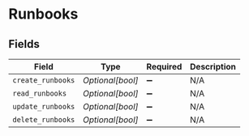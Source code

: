 # Runbooks


## Fields

| Field              | Type               | Required           | Description        |
| ------------------ | ------------------ | ------------------ | ------------------ |
| `create_runbooks`  | *Optional[bool]*   | :heavy_minus_sign: | N/A                |
| `read_runbooks`    | *Optional[bool]*   | :heavy_minus_sign: | N/A                |
| `update_runbooks`  | *Optional[bool]*   | :heavy_minus_sign: | N/A                |
| `delete_runbooks`  | *Optional[bool]*   | :heavy_minus_sign: | N/A                |